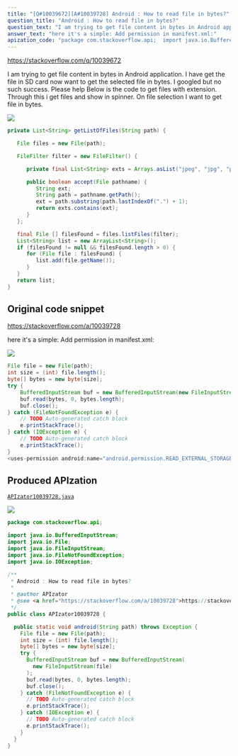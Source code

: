 ```yaml
---
title: "[Q#10039672][A#10039728] Android : How to read file in bytes?"
question_title: "Android : How to read file in bytes?"
question_text: "I am trying to get file content in bytes in Android application. I have get the file in SD card now want to get the selected file in bytes. I googled but no such success. Please help Below is the code to get files with extension. Through this i get files and show in spinner. On file selection I want to get file in bytes."
answer_text: "here it's a simple: Add permission in manifest.xml:"
apization_code: "package com.stackoverflow.api;  import java.io.BufferedInputStream; import java.io.File; import java.io.FileInputStream; import java.io.FileNotFoundException; import java.io.IOException;  /**  * Android : How to read file in bytes?  *  * @author APIzator  * @see <a href=\"https://stackoverflow.com/a/10039728\">https://stackoverflow.com/a/10039728</a>  */ public class APIzator10039728 {    public static void android(String path) throws Exception {     File file = new File(path);     int size = (int) file.length();     byte[] bytes = new byte[size];     try {       BufferedInputStream buf = new BufferedInputStream(         new FileInputStream(file)       );       buf.read(bytes, 0, bytes.length);       buf.close();     } catch (FileNotFoundException e) {       // TODO Auto-generated catch block       e.printStackTrace();     } catch (IOException e) {       // TODO Auto-generated catch block       e.printStackTrace();     }   } }"
---
```


https://stackoverflow.com/q/10039672

I am trying to get file content in bytes in Android application. I have get the file in SD card now want to get the selected file in bytes. I googled but no such success. Please help
Below is the code to get files with extension. Through this i get files and show in spinner. On file selection I want to get file in bytes.


<div class="code-logo"><img src="/stackoverflow.png" /></div>

```java
private List<String> getListOfFiles(String path) {

   File files = new File(path);

   FileFilter filter = new FileFilter() {

      private final List<String> exts = Arrays.asList("jpeg", "jpg", "png", "bmp", "gif","mp3");

      public boolean accept(File pathname) {
         String ext;
         String path = pathname.getPath();
         ext = path.substring(path.lastIndexOf(".") + 1);
         return exts.contains(ext);
      }
   };

   final File [] filesFound = files.listFiles(filter);
   List<String> list = new ArrayList<String>();
   if (filesFound != null && filesFound.length > 0) {
      for (File file : filesFound) {
         list.add(file.getName());
      }
   }
   return list;
}
```


## Original code snippet

https://stackoverflow.com/a/10039728

here it&#x27;s a simple:
Add permission in manifest.xml:

<div class="code-logo"><img src="/stackoverflow.png" /></div>

```java
File file = new File(path);
int size = (int) file.length();
byte[] bytes = new byte[size];
try {
    BufferedInputStream buf = new BufferedInputStream(new FileInputStream(file));
    buf.read(bytes, 0, bytes.length);
    buf.close();
} catch (FileNotFoundException e) {
    // TODO Auto-generated catch block
    e.printStackTrace();
} catch (IOException e) {
    // TODO Auto-generated catch block
    e.printStackTrace();
}
<uses-permission android:name="android.permission.READ_EXTERNAL_STORAGE" />
```

## Produced APIzation

[`APIzator10039728.java`](https://github.com/blind-papers/apization-temp-data/raw/main/search/APIzator10039728.java)

<div class="code-logo"><img src="/apizator.png" /></div>

```java
package com.stackoverflow.api;

import java.io.BufferedInputStream;
import java.io.File;
import java.io.FileInputStream;
import java.io.FileNotFoundException;
import java.io.IOException;

/**
 * Android : How to read file in bytes?
 *
 * @author APIzator
 * @see <a href="https://stackoverflow.com/a/10039728">https://stackoverflow.com/a/10039728</a>
 */
public class APIzator10039728 {

  public static void android(String path) throws Exception {
    File file = new File(path);
    int size = (int) file.length();
    byte[] bytes = new byte[size];
    try {
      BufferedInputStream buf = new BufferedInputStream(
        new FileInputStream(file)
      );
      buf.read(bytes, 0, bytes.length);
      buf.close();
    } catch (FileNotFoundException e) {
      // TODO Auto-generated catch block
      e.printStackTrace();
    } catch (IOException e) {
      // TODO Auto-generated catch block
      e.printStackTrace();
    }
  }
}

```